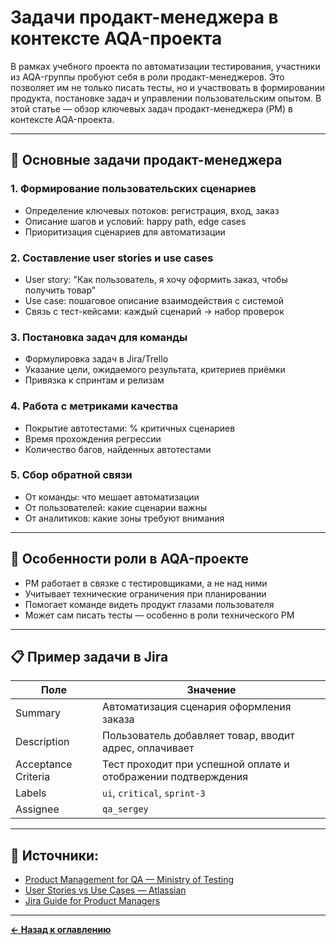 # Задачи продакт-менеджера в контексте AQA-проекта

В рамках учебного проекта по автоматизации тестирования, участники из AQA-группы пробуют себя в роли продакт-менеджеров. Это позволяет им не только писать тесты, но и участвовать в формировании продукта, постановке задач и управлении пользовательским опытом. В этой статье — обзор ключевых задач продакт-менеджера (PM) в контексте AQA-проекта.

---

## 🎯 Основные задачи продакт-менеджера

### 1. Формирование пользовательских сценариев
- Определение ключевых потоков: регистрация, вход, заказ
- Описание шагов и условий: happy path, edge cases
- Приоритизация сценариев для автоматизации

### 2. Составление user stories и use cases
- User story: "Как пользователь, я хочу оформить заказ, чтобы получить товар"
- Use case: пошаговое описание взаимодействия с системой
- Связь с тест-кейсами: каждый сценарий → набор проверок

### 3. Постановка задач для команды
- Формулировка задач в Jira/Trello
- Указание цели, ожидаемого результата, критериев приёмки
- Привязка к спринтам и релизам

### 4. Работа с метриками качества
- Покрытие автотестами: % критичных сценариев
- Время прохождения регрессии
- Количество багов, найденных автотестами

### 5. Сбор обратной связи
- От команды: что мешает автоматизации
- От пользователей: какие сценарии важны
- От аналитиков: какие зоны требуют внимания

---

## 🧠 Особенности роли в AQA-проекте

- PM работает в связке с тестировщиками, а не над ними
- Учитывает технические ограничения при планировании
- Помогает команде видеть продукт глазами пользователя
- Может сам писать тесты — особенно в роли технического PM

---

## 📋 Пример задачи в Jira

| Поле              | Значение                                      |
|-------------------|-----------------------------------------------|
| Summary           | Автоматизация сценария оформления заказа      |
| Description       | Пользователь добавляет товар, вводит адрес, оплачивает |
| Acceptance Criteria | Тест проходит при успешной оплате и отображении подтверждения |
| Labels            | `ui`, `critical`, `sprint-3`                  |
| Assignee          | `qa_sergey`                                   |

---

## 🔗 Источники:

- [Product Management for QA — Ministry of Testing](https://www.ministryoftesting.com/articles/product-management-for-qa)
- [User Stories vs Use Cases — Atlassian](https://www.atlassian.com/agile/project-management/user-stories)
- [Jira Guide for Product Managers](https://www.atlassian.com/software/jira/product-guide)

---
[**← Назад к оглавлению**](../README.md)
